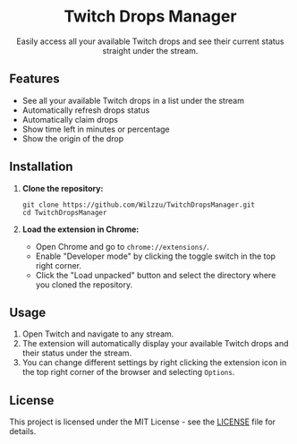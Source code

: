 <h1 align="center">Twitch Drops Manager</h1>

<p align="center">Easily access all your available Twitch drops and see their current status straight under the stream.</p>

## Features

- See all your available Twitch drops in a list under the stream
- Automatically refresh drops status
- Automatically claim drops
- Show time left in minutes or percentage
- Show the origin of the drop

## Installation

1. **Clone the repository:**

   ```
   git clone https://github.com/Wilzzu/TwitchDropsManager.git
   cd TwitchDropsManager
   ```

2. **Load the extension in Chrome:**

   - Open Chrome and go to `chrome://extensions/`.
   - Enable "Developer mode" by clicking the toggle switch in the top right corner.
   - Click the "Load unpacked" button and select the directory where you cloned the repository.

## Usage

1. Open Twitch and navigate to any stream.
2. The extension will automatically display your available Twitch drops and their status under the stream.
3. You can change different settings by right clicking the extension icon in the top right corner of the browser and selecting `Options`.

## License

This project is licensed under the MIT License - see the [LICENSE](LICENSE) file for details.
